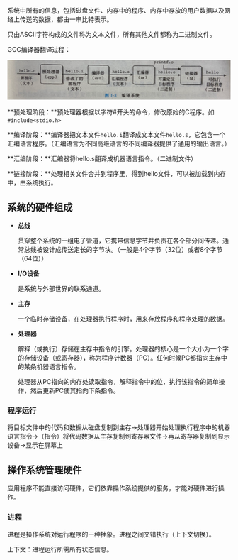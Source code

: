 系统中所有的信息，包括磁盘文件、内存中的程序、内存中存放的用户数据以及网络上传送的数据，都由一串比特表示。

只由ASCII字符构成的文件称为文本文件，所有其他文件都称为二进制文件。

GCC编译器翻译过程：

![Untitled](深入了解计算机系统/第一章%20系统漫游/Untitled.png)

**预处理阶段：**预处理器根据以字符#开头的命令，修改原始的C程序。如`#include<stdio.h>`

**编译阶段：**编译器把文本文件`hello.i`翻译成文本文件`hello.s`，它包含一个汇编语言程序。（汇编语言为不同高级语言的不同编译器提供了通用的输出语言。）

**汇编阶段：**汇编器将hello.s翻译成机器语言指令。（二进制文件）

**链接阶段：**处理相关文件合并到程序里，得到hello文件，可以被加载到内存中，由系统执行。

## 系统的硬件组成

- **总线**
    
    贯穿整个系统的一组电子管道，它携带信息字节并负责在各个部分间传递。通常总线被设计成传送定长的字节块。（一般是4个字节（32位）或者8个字节（64位））
    
- **I/O设备**
    
    是系统与外部世界的联系通道。
    
- **主存**
    
    一个临时存储设备，在处理器执行程序时，用来存放程序和程序处理的数据。
    
- **处理器**
    
    解释（或执行）存储在主存中指令的引擎。处理器的核心是一个大小为一个字的存储设备（或寄存器），称为程序计数器（PC）。任何时候PC都指向主存中的某条机器语言指令。
    
    处理器从PC指向的内存处读取指令，解释指令中的位，执行该指令的简单操作，然后更新PC使其指向下条指令。
    

### 程序运行

将目标文件中的代码和数据从磁盘复制到主存->处理器开始处理执行程序中的机器语言指令->（指令）将代码数据从主存复制到寄存器文件->再从寄存器复制到显示设备->显示在屏幕上

## 操作系统管理硬件

应用程序不能直接访问硬件，它们依靠操作系统提供的服务，才能对硬件进行操作。

### 进程

进程是操作系统对运行程序的一种抽象。进程之间交错执行（上下文切换）。

上下文：进程运行所需所有状态信息。